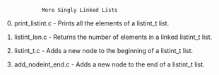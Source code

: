 				More Singly Linked Lists
0. print_listint.c - Prints all the elements of a listint_t list.

1. listint_len.c - Returns the number of elements in a linked listint_t list.

2. listint_t.c - Adds a new node to the beginning of a listint_t list.

3. add_nodeint_end.c - Adds a new node to the end of a listint_t list.
